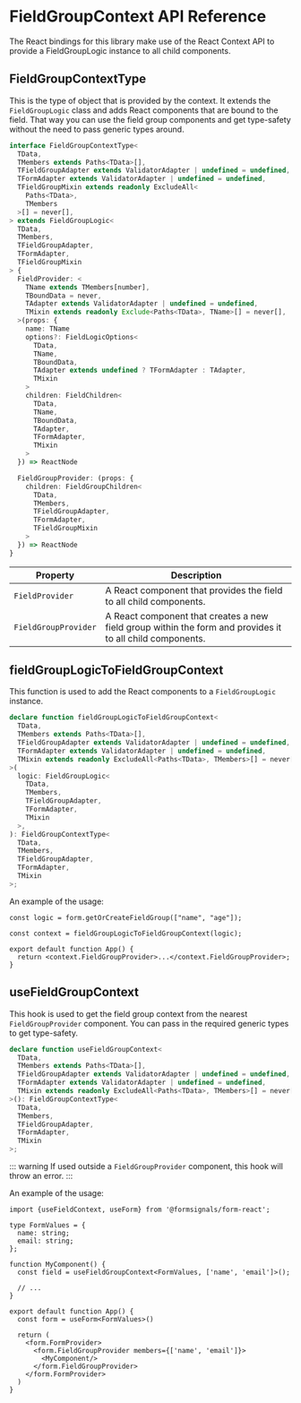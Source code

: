# FieldGroupContext API Reference

The React bindings for this library make use of the React Context API to provide a FieldGroupLogic instance to all child
components.

## FieldGroupContextType

This is the type of object that is provided by the context.
It extends the `FieldGroupLogic` class and adds React components that are bound to the field.
That way you can use the field group components and get type-safety without the need to pass generic types around.

```ts
interface FieldGroupContextType<
  TData,
  TMembers extends Paths<TData>[],
  TFieldGroupAdapter extends ValidatorAdapter | undefined = undefined,
  TFormAdapter extends ValidatorAdapter | undefined = undefined,
  TFieldGroupMixin extends readonly ExcludeAll<
    Paths<TData>,
    TMembers
  >[] = never[],
> extends FieldGroupLogic<
  TData,
  TMembers,
  TFieldGroupAdapter,
  TFormAdapter,
  TFieldGroupMixin
> {
  FieldProvider: <
    TName extends TMembers[number],
    TBoundData = never,
    TAdapter extends ValidatorAdapter | undefined = undefined,
    TMixin extends readonly Exclude<Paths<TData>, TName>[] = never[],
  >(props: {
    name: TName
    options?: FieldLogicOptions<
      TData,
      TName,
      TBoundData,
      TAdapter extends undefined ? TFormAdapter : TAdapter,
      TMixin
    >
    children: FieldChildren<
      TData,
      TName,
      TBoundData,
      TAdapter,
      TFormAdapter,
      TMixin
    >
  }) => ReactNode

  FieldGroupProvider: (props: {
    children: FieldGroupChildren<
      TData,
      TMembers,
      TFieldGroupAdapter,
      TFormAdapter,
      TFieldGroupMixin
    >
  }) => ReactNode
}
```

| Property             | Description                                                                                               |
|----------------------|-----------------------------------------------------------------------------------------------------------|
| `FieldProvider`      | A React component that provides the field to all child components.                                        |
| `FieldGroupProvider` | A React component that creates a new field group within the form and provides it to all child components. |

## fieldGroupLogicToFieldGroupContext

This function is used to add the React components to a `FieldGroupLogic` instance.

```ts
declare function fieldGroupLogicToFieldGroupContext<
  TData,
  TMembers extends Paths<TData>[],
  TFieldGroupAdapter extends ValidatorAdapter | undefined = undefined,
  TFormAdapter extends ValidatorAdapter | undefined = undefined,
  TMixin extends readonly ExcludeAll<Paths<TData>, TMembers>[] = never[],
>(
  logic: FieldGroupLogic<
    TData,
    TMembers,
    TFieldGroupAdapter,
    TFormAdapter,
    TMixin
  >,
): FieldGroupContextType<
  TData,
  TMembers,
  TFieldGroupAdapter,
  TFormAdapter,
  TMixin
>;
```

An example of the usage:

```tsx
const logic = form.getOrCreateFieldGroup(["name", "age"]);

const context = fieldGroupLogicToFieldGroupContext(logic);

export default function App() {
  return <context.FieldGroupProvider>...</context.FieldGroupProvider>;
}
```

## useFieldGroupContext

This hook is used to get the field group context from the nearest `FieldGroupProvider` component.
You can pass in the required generic types to get type-safety.

```ts
declare function useFieldGroupContext<
  TData,
  TMembers extends Paths<TData>[],
  TFieldGroupAdapter extends ValidatorAdapter | undefined = undefined,
  TFormAdapter extends ValidatorAdapter | undefined = undefined,
  TMixin extends readonly ExcludeAll<Paths<TData>, TMembers>[] = never[],
>(): FieldGroupContextType<
  TData,
  TMembers,
  TFieldGroupAdapter,
  TFormAdapter,
  TMixin
>;
```

::: warning
If used outside a `FieldGroupProvider` component, this hook will throw an error.
:::

An example of the usage:

```tsx
import {useFieldContext, useForm} from '@formsignals/form-react';

type FormValues = {
  name: string;
  email: string;
};

function MyComponent() {
  const field = useFieldGroupContext<FormValues, ['name', 'email']>();

  // ...
}

export default function App() {
  const form = useForm<FormValues>()

  return (
    <form.FormProvider>
      <form.FieldGroupProvider members={['name', 'email']}>
        <MyComponent/>
      </form.FieldGroupProvider>
    </form.FormProvider>
  )
}
```
